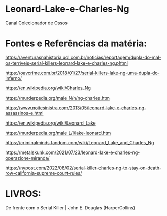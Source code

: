 # Leonard-Lake-e-Charles-Ng
Canal Colecionador de Ossos

# Fontes e Referências da matéria:

https://aventurasnahistoria.uol.com.br/noticias/reportagem/dupla-do-mal-os-terriveis-serial-killers-leonard-lake-e-charles-ng.phtml

https://oavcrime.com.br/2018/01/27/serial-killers-lake-ng-uma-dupla-do-inferno/

https://en.wikipedia.org/wiki/Charles_Ng

https://murderpedia.org/male.N/n/ng-charles.htm

https://www.noitesinistra.com/2013/05/leonard-lake-e-charles-ng-assassinos-e.html

https://en.wikipedia.org/wiki/Leonard_Lake

https://murderpedia.org/male.L/l/lake-leonard.htm

https://criminalminds.fandom.com/wiki/Leonard_Lake_and_Charles_Ng

https://metalskunk.com/2021/07/23/leonard-lake-e-charles-ng-operazione-miranda/

https://nypost.com/2022/08/02/serial-killer-charles-ng-to-stay-on-death-row-california-supreme-court-rules/


# LIVROS:

De frente com o Serial Killer | John E. Douglas (HarperCollins)

